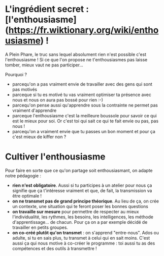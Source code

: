 # L'ingrédient secret : [l'enthousiasme] (https://fr.wiktionary.org/wiki/enthousiasme) !
A Plein Phare, le truc sans lequel absolument rien n'est possible c'est l'enthousiasme ! Si ce que l'on propose ne t'enthousiasmes pas laisse tomber, mieux vaut ne pas participer...
  
Pourquoi ?  
- parcequ'on a pas vraiment envie de travailler avec des gens qui sont pas motivés
- parceque si tu es motivé tu vas vraiment optimiser ta présence avec nous et nous on aura pas bossé pour rien :-)
- parcequ'on pense aussi qu'apprendre sous la contrainte ne permet pas vraiment d'apprendre 
- parceque l'enthousiasme c'est la meilleure boussole pour savoir ce qui est le mieux pour soi. Or c'est toi qui sait ce qui te fait envie ou pas, pas nous !
- parcequ'on a vraiment envie que tu passes un bon moment et pour ça c'est mieux de kiffer non ?  

# Cultiver l'enthousiasme
Pour faire en sorte que ce qu'on partage soit enthousiasmant, on adapte notre pédagogie :  
  
- **rien n'est obligatoire**. Aussi si tu participes à un atelier pour nous ça signifie que ça t'intéresse vraiment et que, de fait, la transmission va être optimale !  
- **on ne transmet pas de grand principe théorique**. Au lieu de ça, on crée un contexte, une situation qui te feront poser les bonnes questions  
- **on travaille sur mesure** pour permettre de respecter au mieux l'individualité, les rythmes, les besoins, les intelligences, les méthode d'apprentissage... de chacun. Pour ça on a par exemple décidé de travailler en petits groupes.  
- **on co-créé plutôt qu'on transmet** : on s'apprend "entre-nous". Ados ou adulte, si tu en sais plus, tu transmet à celui qui en sait moins. C'est aussi ça qui nous motive à co-créer le programme : toi aussi tu as des compétences et des outils à transmettre !  
